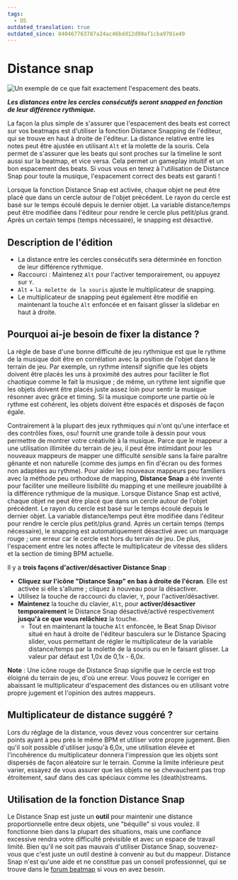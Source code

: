```yaml
---
tags:
  - DS
outdated_translation: true
outdated_since: 840467763787a24ac46bdd12d99af1cba9701e49
---
```


# Distance snap

![Un exemple de ce que fait exactement l'espacement des beats.](img/Beatspacing.jpg "Un exemple de ce que fait exactement l'espacement des beats.")

***Les distances entre les cercles consécutifs seront snapped en fonction de leur différence rythmique.***

La façon la plus simple de s'assurer que l'espacement des beats est correct sur vos beatmaps est d'utiliser la fonction Distance Snapping de l'éditeur, qui se trouve en haut à droite de l'éditeur. La distance relative entre les notes peut être ajustée en utilisant `Alt` et la molette de la souris. Cela permet de s'assurer que les beats qui sont proches sur la timeline le sont aussi sur la beatmap, et vice versa. Cela permet un gameplay intuitif et un bon espacement des beats. Si vous vous en tenez à l'utilisation de Distance Snap pour toute la musique, l'espacement correct des beats est garanti !

Lorsque la fonction Distance Snap est activée, chaque objet ne peut être placé que dans un cercle autour de l'objet précédent. Le rayon du cercle est basé sur le temps écoulé depuis le dernier objet. La variable distance/temps peut être modifiée dans l'éditeur pour rendre le cercle plus petit/plus grand. Après un certain temps (temps nécessaire), le snapping est désactivé.

## Description de l'édition

- La distance entre les cercles consécutifs sera déterminée en fonction de leur différence rythmique.
- Raccourci : Maintenez `Alt` pour l'activer temporairement, ou appuyez sur `Y`.
- `Alt` + `la molette de la souris` ajuste le multiplicateur de snapping.
- Le multiplicateur de snapping peut également être modifié en maintenant la touche `Alt` enfoncée et en faisant glisser la slidebar en haut à droite.

## Pourquoi ai-je besoin de fixer la distance ?

La règle de base d'une bonne difficulté de jeu rythmique est que le rythme de la musique doit être en corrélation avec la position de l'objet dans le terrain de jeu. Par exemple, un rythme intensif signifie que les objets doivent être placés les uns à proximité des autres pour faciliter le flot chaotique comme le fait la musique ; de même, un rythme lent signifie que les objets doivent être placés juste assez loin pour sentir la musique résonner avec grâce et timing. Si la musique comporte une partie où le rythme est cohérent, les objets doivent être espacés et disposés de façon égale.

Contrairement à la plupart des jeux rythmiques qui n'ont qu'une interface et des contrôles fixes, osu! fournit une grande toile à dessin pour vous permettre de montrer votre créativité à la musique. Parce que le mappeur a une utilisation illimitée du terrain de jeu, il peut être intimidant pour les nouveaux mappeurs de mapper une difficulté *sensible* sans la faire paraître gênante et non naturelle (comme des jumps en fin d'écran ou des formes non adaptées au rythme). Pour aider les nouveaux mappeurs peu familiers avec la méthode peu orthodoxe de mapping, **Distance Snap** a été inventé pour faciliter une meilleure lisibilité du mapping et une meilleure jouabilité à la différence rythmique de la musique. Lorsque Distance Snap est activé, chaque objet ne peut être placé que dans un cercle autour de l'objet précédent. Le rayon du cercle est basé sur le temps écoulé depuis le dernier objet. La variable distance/temps peut être modifiée dans l'éditeur pour rendre le cercle plus petit/plus grand. Après un certain temps (temps nécessaire), le snapping est automatiquement désactivé avec un marquage rouge ; une erreur car le cercle est hors du terrain de jeu. De plus, l'espacement entre les notes affecte le multiplicateur de vitesse des sliders et la section de timing BPM actuelle.

Il y a **trois façons d'activer/désactiver Distance Snap** :

- **Cliquez sur l'icône "Distance Snap" en bas à droite de l'écran**. Elle est activée si elle s'allume ; cliquez à nouveau pour la désactiver.
- Utilisez la touche de raccourci du clavier, `Y`, pour l'activer/désactiver.
- **Maintenez** la touche du clavier, `Alt`, pour **activer/désactiver temporairement** le Distance Snap désactivé/activé respectivement **jusqu'à ce que vous relâchiez** la touche.
  - Tout en maintenant la touche `Alt` enfoncée, le Beat Snap Divisor situé en haut à droite de l'éditeur basculera sur le Distance Spacing slider, vous permettant de régler le multiplicateur de la variable distance/temps par la molette de la souris ou en le faisant glisser. La valeur par défaut est 1,0x de 0,1x - 6,0x.

**Note** : Une icône rouge de Distance Snap signifie que le cercle est trop éloigné du terrain de jeu, d'où une erreur. Vous pouvez le corriger en abaissant le multiplicateur d'espacement des distances ou en utilisant votre propre jugement et l'opinion des autres mappeurs.

## Multiplicateur de distance suggéré ?

Lors du réglage de la distance, vous devez vous concentrer sur certains points ayant à peu près le même BPM et utiliser votre propre jugement. Bien qu'il soit possible d'utiliser jusqu'à 6,0x, une utilisation élevée et l'incohérence du multiplicateur donnera l'impression que les objets sont dispersés de façon aléatoire sur le terrain. Comme la limite inférieure peut varier, essayez de vous assurer que les objets ne se chevauchent pas trop étroitement, sauf dans des cas spéciaux comme les (death)streams.

## Utilisation de la fonction Distance Snap

Le Distance Snap est juste un **outil** pour maintenir une distance proportionnelle entre deux objets, une "béquille" si vous voulez. Il fonctionne bien dans la plupart des situations, mais une confiance excessive rendra votre difficulté prévisible et avec un espace de travail limité. Bien qu'il ne soit pas mauvais d'utiliser Distance Snap, souvenez-vous que c'est juste un outil destiné à convenir au but du mappeur. Distance Snap n'est qu'une aide et ne constitue pas un conseil professionnel, qui se trouve dans le [forum beatmap](https://osu.ppy.sh/community/forums/56) si vous en avez besoin.
